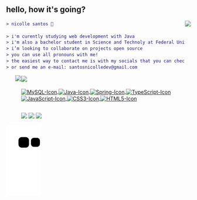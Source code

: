 ## hello, how it's going?

<img align="right" height="200" src="https://media.giphy.com/media/Z96Ax1zh5aSsHczGve/giphy.gif"/>

```diff
> nicolle santos 🍄

> i'm curently studying web development with Java
> i'm also a bachelor student in Science and Technoly at Federal University of ABC
> i’m looking to collaborate on projects open source
> you can use all pronouns with me!
> the easiest way to contact me is with my socials that you can check bellow
> or send me an e-mail: santosnicolledev@gmail.com
```

<div>
  <a href="https://github.com/santosnicolle">
  <img align="left" height="120em" style="margin-left: 25px" src="https://github-readme-stats.vercel.app/api?username=santosnicolle&show_icons=true&theme=dark&include_all_commits=true&count_private=true"/>
  <img align="center" height="120em" src="https://github-readme-stats.vercel.app/api/top-langs/?username=santosnicolle&layout=compact&langs_count=7&theme=dark"/>
</div>

  <div style="display: inline_block"><br>
  <img align="center" alt="MySQL-Icon" height="30" width="100" & border-radius="10px;" src="https://img.shields.io/badge/MySQL-00000F?style=flat&logo=mysql&logoColor=white">
  <img align="center" alt="Java-Icon" height="30" width="80" src="https://img.shields.io/badge/Java-ED8B00?style=flat&logo=java&logoColor=white">
  <img align="center" alt="Spring-Icon" height="30" width="90" & border-radius="10px;" src="https://img.shields.io/badge/Spring-6DB33F?style=flat&logo=spring&logoColor=white">
    <img align="center" alt="TypeScript-Icon" height="30" width="100" & border-radius="10px;" src="https://img.shields.io/badge/TypeScript-007ACC?style=flat&logo=typescript&logoColor=white">
    <img align="center" alt="JavaScript-Icon" height="30" width="100" & border-radius="10px;" src="https://img.shields.io/badge/JavaScript-323330?style=flat&logo=javascript&logoColor=F7DF1E">
    <img align="center" alt="CSS3-Icon" height="30" width="90" & border-radius="10px;" src="https://img.shields.io/badge/CSS3-1572B6?style=flat&logo=css3&logoColor=white">
    <img align="center" alt="HTML5-Icon" height="30" width="90" & border-radius="10px;" src="https://img.shields.io/badge/HTML5-E34F26?style=flat&logo=html5&logoColor=white">
</div>
  
##
  
<div>
  <a href="https://www.linkedin.com/in/santosnicolle/" target="_blank"><img height="28em" src="https://img.shields.io/badge/LinkedIn-0077B5?style=flat&logo=linkedin&logoColor=white" target="_blank"></a>
  <a href="https://twitter.com/stringsantos" target="_blank"><img height="28em" src="https://img.shields.io/badge/Twitter-1DA1F2?style=flat&logo=twitter&logoColor=white" target="_blank"></a>
  <a href="https://open.spotify.com/user/nicollxss?si=4309b8f7a1654b94" target="_blank"><img height="28em" src="https://img.shields.io/badge/Spotify-1ED760?&style=flat&logo=spotify&logoColor=white" target="_blank"></a>
  
 ![Snake animation](https://github.com/santosnicolle/santosnicolle/blob/output/github-contribution-grid-snake.svg)
  
</div>
